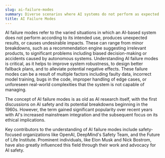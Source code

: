 ```yaml
---
slug: ai-failure-modes
summary: Diverse scenarios where AI systems do not perform as expected or generate unintended consequences.
title: AI Failure Modes
---
```


AI failure modes refer to the varied situations in which an AI-based system does not perform according to its intended use, produces unexpected results, or causes undesirable impacts. These can range from minor breakdowns, such as a recommendation engine suggesting irrelevant products, to significant problems including biased decision-making or accidents caused by autonomous systems. Understanding AI failure modes is critical, as it helps to improve system robustness, to design better fallback plans, and to alleviate potential negative effects. These failure modes can be a result of multiple factors including faulty data, incorrect model training, bugs in the code, improper handling of edge cases, or unforeseen real-world complexities that the system is not capable of managing.

The concept of AI failure modes is as old as AI research itself, with the first discussions on AI safety and its potential breakdowns beginning in the 1960s. However, the term gained significant popularity over recent years with AI's increased mainstream integration and the subsequent focus on its ethical implications.

Key contributors to the understanding of AI failure modes include safety-focused organizations like OpenAI, DeepMind's Safety Team, and the Future of Life Institute. Prominent individuals, like Elon Musk and Nick Bostrom, have also greatly influenced this field through their work and advocacy for AI safety.
